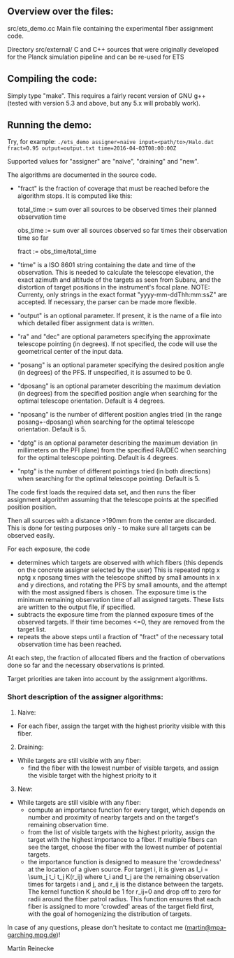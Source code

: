 ## Overview over the files:

src/ets_demo.cc
Main file containing the experimental fiber assignment code.

Directory src/external/
C and C++ sources that were originally developed for the Planck simulation
pipeline and can be re-used for ETS

## Compiling the code:

Simply type "make". This requires a fairly recent version of GNU g++ (tested
with version 5.3 and above, but any 5.x will probably work).

## Running the demo:

Try, for example:
`./ets_demo assigner=naive input=<path/to>/Halo.dat fract=0.95 output=output.txt time=2016-04-03T08:00:00Z`

Supported values for "assigner" are "naive", "draining" and "new".

The algorithms are documented in the source code.

- "fract" is the fraction of coverage that must be reached before the algorithm
stops. It is computed like this:

  total_time := sum over all sources to be observed times their planned
                observation time

  obs_time   := sum over all sources observed so far times their observation time
                so far

  fract := obs_time/total_time

- "time" is a ISO 8601 string containing the date and time of the observation.
  This is needed to calculate the telescope elevation, the exact azimuth and altitude
  of the targets as seen from Subaru, and the distortion of target positions in the
  instrument's focal plane.
  NOTE: Currenty, only strings in the exact format "yyyy-mm-ddThh:mm:ssZ" are
  accepted. If necessary, the parser can be made more flexible.

- "output" is an optional parameter. If present, it is the name of a file into
which detailed fiber assignment data is written.

- "ra" and "dec" are optional parameters specifying the approximate telescope
pointing (in degrees). If not specified, the code will use the geometrical
center of the input data.

- "posang" is an optional parameter specifying the desired position angle (in
degrees) of the PFS. If unspecified, it is assumed to be 0.

- "dposang" is an optional parameter describing the maximum deviation (in degrees)
from the specified position angle when searching for the optimal telescope
orientation. Default is 4 degrees.

- "nposang" is the number of different position angles tried (in the range
posang+-dposang) when searching for the optimal telescope orientation.
Default is 5.

- "dptg" is an optional parameter describing the maximum deviation (in millimeters
on the PFI plane) from the specified RA/DEC when searching for the optimal
telescope pointing. Default is 4 degrees.

- "nptg" is the number of different pointings tried (in both directions)
when searching for the optimal telescope pointing. Default is 5.

The code first loads the required data set, and then runs the fiber assignment
algorithm assuming that the telescope points at the specified position
position.

Then all sources with a distance >190mm from the center are discarded. This is
done for testing purposes only - to make sure all targets can be observed
easily.

For each exposure, the code
- determines which targets are observed with which fibers
  (this depends on the concrete assigner selected by the user)
  This is repeated nptg x nptg x nposang times with the telescope shifted by small amounts in
  x and y directions, and rotating the PFS by small amounts, and the attempt
  with the most assigned fibers is chosen.
  The exposure time is the minimum remaining observation time of all assigned
  targets.
  These lists are written to the output file, if specified.
- subtracts the exposure time from the planned exposure times of the observed
  targets. If their time becomes <=0, they are removed from the target list.
- repeats the above steps until a fraction of "fract" of the necessary total
  observation time has been reached.

At each step, the fraction of allocated fibers and the fraction of obervations
done so far and the necessary observations is printed.

Target priorities are taken into account by the assignment algorithms.

### Short description of the assigner algorithms:

1. Naive:
  - For each fiber, assign the target with the highest priority visible with this
    fiber.

2. Draining:
  - While targets are still visible with any fiber:
    - find the fiber with the lowest number of visible targets, and assign the
      visible target with the highest prioity to it

3. New:
  - While targets are still visible with any fiber:
    - compute an importance function for every target, which depends on number and
      proximity of nearby targets and on the target's remaining observation time.
    - from the list of visible targets with the highest priority, assign the target
      with the highest importance to a fiber. If multiple fibers can see the target,
      choose the fiber with the lowest number of potential targets.
    - the importance function is designed to measure the 'crowdedness' at the
      location of a given source. For target i, it is given as
      I_i = \sum_j t_i t_j K(r_ij)
      where t_i and t_j are the remaining observation times for targets i and j, and
      r_ij is the distance between the targets. The kernel function K should be 1 for
      r_ij=0 and drop off to zero for radii around the fiber patrol radius.
      This function ensures that each fiber is assigned to more 'crowded' areas of the
      target field first, with the goal of homogenizing the distribution of targets.

In case of any questions, please don't hesitate to contact me
(martin@mpa-garching.mpg.de)!

Martin Reinecke
